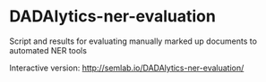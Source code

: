 # DADAlytics-ner-evaluation
Script and results for evaluating manually marked up documents to automated NER tools 

Interactive version: http://semlab.io/DADAlytics-ner-evaluation/
